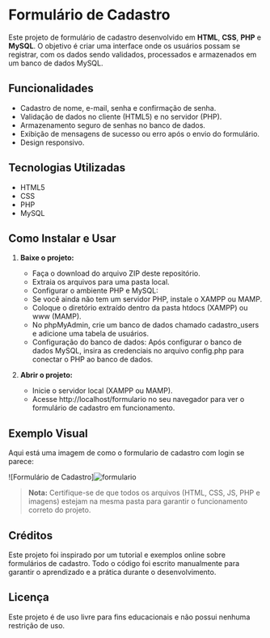 
# Formulário de Cadastro

Este projeto de formulário de cadastro desenvolvido em **HTML**, **CSS**, **PHP** e **MySQL**. O objetivo é criar uma interface onde os usuários possam se registrar, com os dados sendo validados, processados e armazenados em um banco de dados MySQL.

## Funcionalidades

- Cadastro de nome, e-mail, senha e confirmação de senha.
- Validação de dados no cliente (HTML5) e no servidor (PHP).
- Armazenamento seguro de senhas no banco de dados.
- Exibição de mensagens de sucesso ou erro após o envio do formulário.
- Design responsivo.

## Tecnologias Utilizadas

- HTML5
- CSS
- PHP
- MySQL

## Como Instalar e Usar

1. **Baixe o projeto:**

    - Faça o download do arquivo ZIP deste repositório.
    - Extraia os arquivos para uma pasta local.
    - Configurar o ambiente PHP e MySQL:
    - Se você ainda não tem um servidor PHP, instale o XAMPP ou MAMP.
    - Coloque o diretório extraído dentro da pasta htdocs (XAMPP) ou www (MAMP).
    - No phpMyAdmin, crie um banco de dados chamado cadastro_users e adicione uma tabela de usuários.
    - Configuração do banco de dados:
    Após configurar o banco de dados MySQL, insira as credenciais no arquivo config.php para conectar o PHP ao banco de dados.

2. **Abrir o projeto:**

    - Inicie o servidor local (XAMPP ou MAMP).
    - Acesse http://localhost/formulario no seu navegador para ver o formulário de cadastro em funcionamento.

## Exemplo Visual

Aqui está uma imagem de como o formulario de cadastro com login se parece:

![Formulário de Cadastro]![formulario](https://github.com/user-attachments/assets/b6f5c593-287a-4bee-bf02-5dac886e7929)

> **Nota:** Certifique-se de que todos os arquivos (HTML, CSS, JS, PHP e imagens) estejam na mesma pasta para garantir o funcionamento correto do projeto.

## Créditos
Este projeto foi inspirado por um tutorial e exemplos online sobre formulários de cadastro. Todo o código foi escrito manualmente para garantir o aprendizado e a prática durante o desenvolvimento.

## Licença

Este projeto é de uso livre para fins educacionais e não possui nenhuma restrição de uso.
